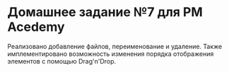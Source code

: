 # Домашнее задание №7 для PM Acedemy

Реализовано добавление файлов, переименование и удаление.
Также имплементировано возможность изменения порядка отображения элементов с помощью Drag'n'Drop.